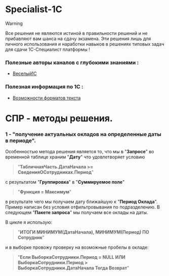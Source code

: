 # Specialist-1C

>[!WARNING]
>Все решения не являются истиной в правильности решений и не прибавляют вам шанса на сдачу экзамена. 
>Эти решения лишь для личного использования и наработки навыков в решениях типовых задач для сдачи 1С-Специалист платформы !

### Полезные авторы каналов с глубокими знаниями : 
- [Веселый1С](https://youtube.com/channel/UCvtbWjVxUuDEGK_pUeGjnSw?feature=shared)

### Полезная информация по 1С :

- [Возможности форматов текста](https://vk.com/away.php?to=https%3A%2F%2Fhelpf.pro%2Ffaq83%2Fview%2F125.html&utf=1)


# СПР - методы решения.
### 1 - "**получение актуальных окладов на определенные даты в периоде**".
Особенностью метода решения является то, что мы в "**Запросе**" во временной таблице храним "**Дату**" что удовлетворяет условию 
> "**ТабличнаяЧасть.ДатаНачала >= СведенияОСотрудниках.Период**" 

с результатом "**Группировка**" в "**Суммируемое поле**" 
>"**Функция = Максимум**"

в результате чего мы получаем дату ближайшую к "**Период Оклада**". Пример написан без условия отфильтровывания по подразделению.
В следующем "**Пакете запроса**" мы получаем все оклады на даты.

В цикле я использую:
> "**ИТОГИ 	МИНИМУМ(ДатаНачала),	МИНИМУМ(Период) ПО Сотрудник**" 

и в выборке провожу проверку на возможные пробелы в окладе:
> "**Если ВыборкаСотрудники.Период = NULL ИЛИ ВыборкаСотрудники.Период > ВыборкаСотрудники.ДатаНачала  Тогда Возврат**"

